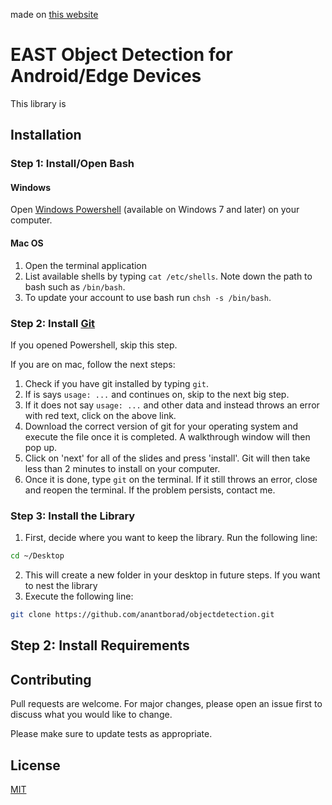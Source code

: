 made on [this website](https://www.makeareadme.com/)

# EAST Object Detection for Android/Edge Devices

This library is 
## Installation

### Step 1: Install/Open Bash

#### Windows
Open [Windows Powershell](https://learn.microsoft.com/en-us/powershell/scripting/overview?view=powershell-7.3) (available on Windows 7 and later) on your computer.

#### Mac OS
1. Open the terminal application
2. List available shells by typing ```cat /etc/shells```.
Note down the path to bash such as ```/bin/bash```.
3. To update your account to use bash run ```chsh -s /bin/bash```.

### Step 2: Install [Git](https://git-scm.com/downloads)
If you opened Powershell, skip this step. 

If you are on mac, follow the next steps: 
1. Check if you have git installed by typing ``git``. 
2. If is says ``usage: ...`` and continues on, skip to the next big step.
3. If it does not say ``usage: ...`` and other data and instead throws an error with red text, click on the above link.
4. Download the correct version of git for your operating system and execute the file once it is completed. A walkthrough window will then pop up.
4. Click on 'next' for all of the slides and press 'install'. Git will then take less than 2 minutes to install on your computer.
5. Once it is done, type ``git`` on the terminal. If it still throws an error, close and reopen the terminal. If the problem persists, contact me.

### Step 3: Install the Library
1. First, decide where you want to keep the library. Run the following line:
```bash
cd ~/Desktop
```
2. This will create a new folder in your desktop in future steps. If you want to nest the library 
3. Execute the following line:
```bash
git clone https://github.com/anantborad/objectdetection.git
```

## Step 2: Install Requirements


## Contributing

Pull requests are welcome. For major changes, please open an issue first
to discuss what you would like to change.

Please make sure to update tests as appropriate.

## License

[MIT](https://choosealicense.com/licenses/mit/)

